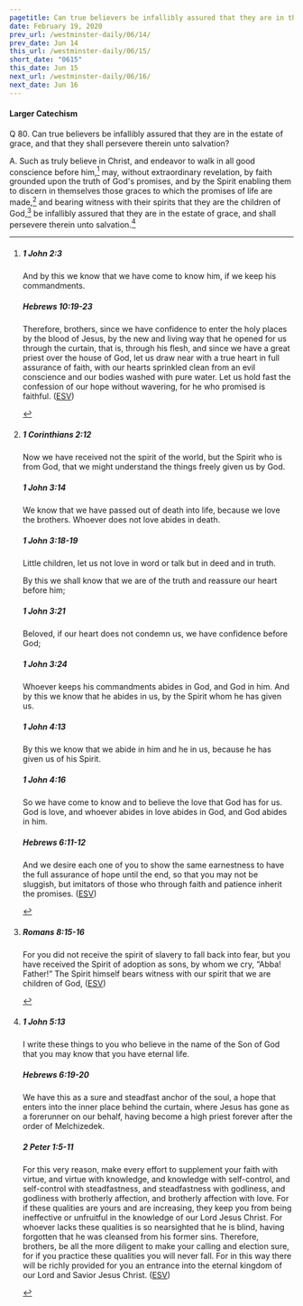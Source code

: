 ```yaml
---
pagetitle: Can true believers be infallibly assured that they are in the estate of grace?
date: February 19, 2020
prev_url: /westminster-daily/06/14/
prev_date: Jun 14
this_url: /westminster-daily/06/15/
short_date: "0615"
this_date: Jun 15
next_url: /westminster-daily/06/16/
next_date: Jun 16
---
```


#### Larger Catechism

<span class="q">Q 80.</span> Can true believers be infallibly assured that they are in the estate of grace, and that they shall persevere therein unto salvation?

<span class="q">A.</span> Such as truly believe in Christ, and endeavor to walk in all good conscience before him,[^fnref:wlc1] may, without extraordinary revelation, by faith grounded upon the truth of God's promises, and by the Spirit enabling them to discern in themselves those graces to which the promises of life are made,[^fnref:wlc2] and bearing witness with their spirits that they are the children of God,[^fnref:wlc3] be infallibly assured that they are in the estate of grace, and shall persevere therein unto salvation.[^fnref:wlc4]


[^fnref:wlc1]: <div class="esv"><h5>1 John 2:3</h5> <div class="esv-text"><p id="p62002003.01-1">And by this we know that we have come to know him, if we keep his commandments.</p> </div><h5>Hebrews 10:19-23</h5> <div class="esv-text"> <p id="p58010019.06-2">Therefore, brothers, since we have confidence to enter the holy places by the blood of Jesus, by the new and living way that he opened for us through the curtain, that is, through his flesh, and since we have a great priest over the house of God, let us draw near with a true heart in full assurance of faith, with our hearts sprinkled clean from an evil conscience and our bodies washed with pure water. Let us hold fast the confession of our hope without wavering, for he who promised is faithful.  (<a href="http://www.esv.org" class="copyright">ESV</a>)</p> </div> </div>

[^fnref:wlc2]: <div class="esv"><h5>1 Corinthians 2:12</h5> <div class="esv-text"><p id="p46002012.01-1">Now we have received not the spirit of the world, but the Spirit who is from God, that we might understand the things freely given us by God.</p> </div><h5>1 John 3:14</h5> <div class="esv-text"><p id="p62003014.01-2">We know that we have passed out of death into life, because we love the brothers. Whoever does not love abides in death.</p> </div><h5>1 John 3:18-19</h5> <div class="esv-text"><p id="p62003018.01-3">Little children, let us not love in word or talk but in deed and in truth.</p>  <p id="p62003019.01-3">By this we shall know that we are of the truth and reassure our heart before him;</p> </div><h5>1 John 3:21</h5> <div class="esv-text"><p id="p62003021.01-4">Beloved, if our heart does not condemn us, we have confidence before God;</p> </div><h5>1 John 3:24</h5> <div class="esv-text"><p id="p62003024.01-5">Whoever keeps his commandments abides in God, and God in him. And by this we know that he abides in us, by the Spirit whom he has given us.</p> </div><h5>1 John 4:13</h5> <div class="esv-text"><p id="p62004013.01-6">By this we know that we abide in him and he in us, because he has given us of his Spirit.</p> </div><h5>1 John 4:16</h5> <div class="esv-text"><p id="p62004016.01-7">So we have come to know and to believe the love that God has for us. God is love, and whoever abides in love abides in God, and God abides in him.</p> </div><h5>Hebrews 6:11-12</h5> <div class="esv-text"><p id="p58006011.01-8">And we desire each one of you to show the same earnestness to have the full assurance of hope until the end, so that you may not be sluggish, but imitators of those who through faith and patience inherit the promises.  (<a href="http://www.esv.org" class="copyright">ESV</a>)</p> </div> </div>

[^fnref:wlc3]: <div class="esv"><h5>Romans 8:15-16</h5> <div class="esv-text"><p id="p45008015.01-1">For you did not receive the spirit of slavery to fall back into fear, but you have received the Spirit of adoption as sons, by whom we cry, &#8220;Abba! Father!&#8221; The Spirit himself bears witness with our spirit that we are children of God,  (<a href="http://www.esv.org" class="copyright">ESV</a>)</p> </div> </div>

[^fnref:wlc4]: <div class="esv"><h5>1 John 5:13</h5> <div class="esv-text"> <p id="p62005013.05-1">I write these things to you who believe in the name of the Son of God that you may know that you have eternal life.</p> </div><h5>Hebrews 6:19-20</h5> <div class="esv-text"><p id="p58006019.01-2">We have this as a sure and steadfast anchor of the soul, a hope that enters into the inner place behind the curtain, where Jesus has gone as a forerunner on our behalf, having become a high priest forever after the order of Melchizedek.</p> </div><h5>2 Peter 1:5-11</h5> <div class="esv-text"><p id="p61001005.01-3">For this very reason, make every effort to supplement your faith with virtue, and virtue with knowledge, and knowledge with self-control, and self-control with steadfastness, and steadfastness with godliness, and godliness with brotherly affection, and brotherly affection with love. For if these qualities are yours and are increasing, they keep you from being ineffective or unfruitful in the knowledge of our Lord Jesus Christ. For whoever lacks these qualities is so nearsighted that he is blind, having forgotten that he was cleansed from his former sins. Therefore, brothers, be all the more diligent to make your calling and election sure, for if you practice these qualities you will never fall. For in this way there will be richly provided for you an entrance into the eternal kingdom of our Lord and Savior Jesus Christ.  (<a href="http://www.esv.org" class="copyright">ESV</a>)</p> </div> </div>

